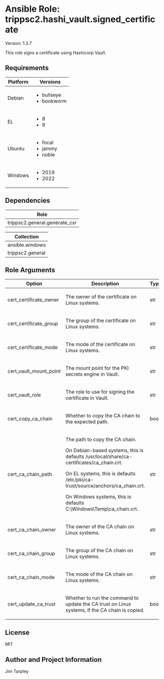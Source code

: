 <!-- BEGIN_ANSIBLE_DOCS -->

# Ansible Role: trippsc2.hashi_vault.signed_certificate
Version: 1.3.7

This role signs a certificate using Hashicorp Vault.

## Requirements

| Platform | Versions |
| -------- | -------- |
| Debian | <ul><li>bullseye</li><li>bookworm</li></ul> |
| EL | <ul><li>8</li><li>9</li></ul> |
| Ubuntu | <ul><li>focal</li><li>jammy</li><li>noble</li></ul> |
| Windows | <ul><li>2019</li><li>2022</li></ul> |

## Dependencies
| Role |
| ---- |
| trippsc2.general.generate_csr |

| Collection |
| ---------- |
| ansible.windows |
| trippsc2.general |

## Role Arguments
|Option|Description|Type|Required|Choices|Default|
|---|---|---|---|---|---|
| cert_certificate_owner | <p>The owner of the certificate on Linux systems.</p> | str | no |  | root |
| cert_certificate_group | <p>The group of the certificate on Linux systems.</p> | str | no |  | root |
| cert_certificate_mode | <p>The mode of the certificate on Linux systems.</p> | str | no |  | 0644 |
| cert_vault_mount_point | <p>The mount point for the PKI secrets engine in Vault.</p> | str | no |  | pki |
| cert_vault_role | <p>The role to use for signing the certificate in Vault.</p> | str | no |  | verbatim |
| cert_copy_ca_chain | <p>Whether to copy the CA chain to the expected path.</p> | bool | no |  | false |
| cert_ca_chain_path | <p>The path to copy the CA chain.</p><p>On Debian-based systems, this is defaults /usr/local/share/ca-certificates/ca_chain.crt.</p><p>On EL systems, this is defaults /etc/pki/ca-trust/source/anchors/ca_chain.crt.</p><p>On Windows systems, this is defaults C:\Windows\Temp\ca_chain.crt.</p> | str | no |  | OS specific |
| cert_ca_chain_owner | <p>The owner of the CA chain on Linux systems.</p> | str | no |  | root |
| cert_ca_chain_group | <p>The group of the CA chain on Linux systems.</p> | str | no |  | root |
| cert_ca_chain_mode | <p>The mode of the CA chain on Linux systems.</p> | str | no |  | 0644 |
| cert_update_ca_trust | <p>Whether to run the command to update the CA trust on Linux systems, if the CA chain is copied.</p> | bool | no |  | true |


## License
MIT

## Author and Project Information
Jim Tarpley
<!-- END_ANSIBLE_DOCS -->
